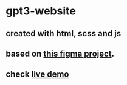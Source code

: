 # gpt3-website

## created with html, scss and js
## based on <a href="https://www.figma.com/file/lz9lLpFHMxHm2odnwM3R0z/gpt3?node-id=0%3A1">this figma project</a>.
## check <a href="https://michalpostek.github.io/gpt3-website/">live demo</a>

